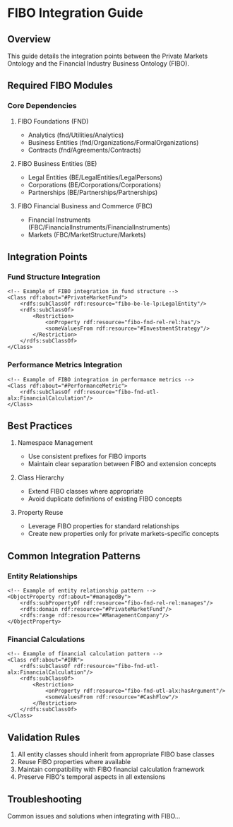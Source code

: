 # FIBO Integration Guide

## Overview
This guide details the integration points between the Private Markets Ontology and the Financial Industry Business Ontology (FIBO).

## Required FIBO Modules

### Core Dependencies
1. FIBO Foundations (FND)
   - Analytics (fnd/Utilities/Analytics)
   - Business Entities (fnd/Organizations/FormalOrganizations)
   - Contracts (fnd/Agreements/Contracts)

2. FIBO Business Entities (BE)
   - Legal Entities (BE/LegalEntities/LegalPersons)
   - Corporations (BE/Corporations/Corporations)
   - Partnerships (BE/Partnerships/Partnerships)

3. FIBO Financial Business and Commerce (FBC)
   - Financial Instruments (FBC/FinancialInstruments/FinancialInstruments)
   - Markets (FBC/MarketStructure/Markets)

## Integration Points

### Fund Structure Integration
```owl
<!-- Example of FIBO integration in fund structure -->
<Class rdf:about="#PrivateMarketFund">
    <rdfs:subClassOf rdf:resource="fibo-be-le-lp:LegalEntity"/>
    <rdfs:subClassOf>
        <Restriction>
            <onProperty rdf:resource="fibo-fnd-rel-rel:has"/>
            <someValuesFrom rdf:resource="#InvestmentStrategy"/>
        </Restriction>
    </rdfs:subClassOf>
</Class>
```

### Performance Metrics Integration
```owl
<!-- Example of FIBO integration in performance metrics -->
<Class rdf:about="#PerformanceMetric">
    <rdfs:subClassOf rdf:resource="fibo-fnd-utl-alx:FinancialCalculation"/>
</Class>
```

## Best Practices

1. Namespace Management
   - Use consistent prefixes for FIBO imports
   - Maintain clear separation between FIBO and extension concepts

2. Class Hierarchy
   - Extend FIBO classes where appropriate
   - Avoid duplicate definitions of existing FIBO concepts

3. Property Reuse
   - Leverage FIBO properties for standard relationships
   - Create new properties only for private markets-specific concepts

## Common Integration Patterns

### Entity Relationships
```owl
<!-- Example of entity relationship pattern -->
<ObjectProperty rdf:about="#managedBy">
    <rdfs:subPropertyOf rdf:resource="fibo-fnd-rel-rel:manages"/>
    <rdfs:domain rdf:resource="#PrivateMarketFund"/>
    <rdfs:range rdf:resource="#ManagementCompany"/>
</ObjectProperty>
```

### Financial Calculations
```owl
<!-- Example of financial calculation pattern -->
<Class rdf:about="#IRR">
    <rdfs:subClassOf rdf:resource="fibo-fnd-utl-alx:FinancialCalculation"/>
    <rdfs:subClassOf>
        <Restriction>
            <onProperty rdf:resource="fibo-fnd-utl-alx:hasArgument"/>
            <someValuesFrom rdf:resource="#CashFlow"/>
        </Restriction>
    </rdfs:subClassOf>
</Class>
```

## Validation Rules
1. All entity classes should inherit from appropriate FIBO base classes
2. Reuse FIBO properties where available
3. Maintain compatibility with FIBO financial calculation framework
4. Preserve FIBO's temporal aspects in all extensions

## Troubleshooting
Common issues and solutions when integrating with FIBO...
